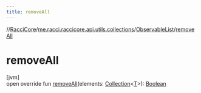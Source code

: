 ```yaml
---
title: removeAll
---
```

//[RacciCore](../../../index.html)/[me.racci.raccicore.api.utils.collections](../index.html)/[ObservableList](index.html)/[removeAll](remove-all.html)



# removeAll



[jvm]\
open override fun [removeAll](remove-all.html)(elements: [Collection](https://kotlinlang.org/api/latest/jvm/stdlib/kotlin.collections/-collection/index.html)&lt;[T](index.html)&gt;): [Boolean](https://kotlinlang.org/api/latest/jvm/stdlib/kotlin/-boolean/index.html)




